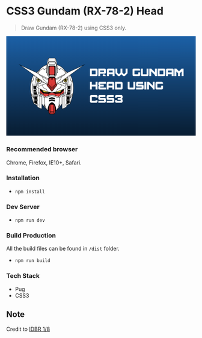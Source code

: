 # CSS3 Gundam (RX-78-2) Head #

> Draw Gundam (RX-78-2) using CSS3 only.

![Screen Preview](https://github.com/icelam/css3-gundam/raw/master/src/assets/images/og/og-image.png)

### Recommended browser ###

Chrome, Firefox, IE10+, Safari.

### Installation ###

* `npm install`

### Dev Server ###

* `npm run dev`

### Build Production ###

All the build files can be found in `/dist` folder.

* `npm run build`

### Tech Stack ###

* Pug
* CSS3

## Note
Credit to [IDBR 1/8](https://www.behance.net/gallery/46455961/Gundam-RX-78)
